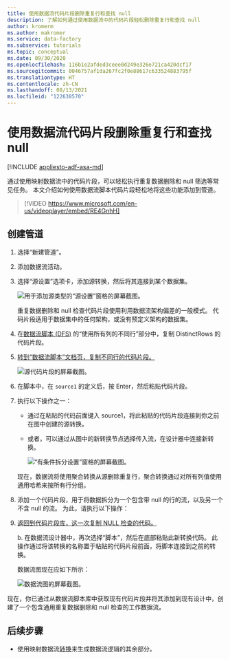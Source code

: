 ```yaml
---
title: 使用数据流代码片段删除重复行和查找 null
description: 了解如何通过使用数据流中的代码片段轻松删除重复行和查找 null
author: kromerm
ms.author: makromer
ms.service: data-factory
ms.subservice: tutorials
ms.topic: conceptual
ms.date: 09/30/2020
ms.openlocfilehash: 116b1e2afded3ceee0d249e326e721ca420dcf17
ms.sourcegitcommit: 0046757af1da267fc2f0e88617c633524883795f
ms.translationtype: HT
ms.contentlocale: zh-CN
ms.lasthandoff: 08/13/2021
ms.locfileid: "122638570"
---
```

# <a name="dedupe-rows-and-find-nulls-by-using-data-flow-snippets"></a>使用数据流代码片段删除重复行和查找 null

[!INCLUDE [appliesto-adf-asa-md](includes/appliesto-adf-asa-md.md)]

通过使用映射数据流中的代码片段，可以轻松执行重复数据删除和 null 筛选等常见任务。 本文介绍如何使用数据流脚本代码片段轻松地将这些功能添加到管道。
<br>
> [!VIDEO https://www.microsoft.com/en-us/videoplayer/embed/RE4GnhH]

## <a name="create-a-pipeline"></a>创建管道

1. 选择“新建管道”。

1. 添加数据流活动。

1. 选择“源设置”选项卡，添加源转换，然后将其连接到某个数据集。

    ![用于添加源类型的“源设置”窗格的屏幕截图。](media/data-flow/snippet-adf-2.png)

    重复数据删除和 null 检查代码片段使用利用数据流架构偏差的一般模式。 代码片段适用于数据集中的任何架构，或没有预定义架构的数据集。

1. 在[数据流脚本 (DFS)](./data-flow-script.md#distinct-row-using-all-columns) 的“使用所有列的不同行”部分中，复制 DistinctRows 的代码片段。

1. [转到“数据流脚本”文档页，复制不同行的代码片段。](./data-flow-script.md#distinct-row-using-all-columns)

    ![源代码片段的屏幕截图。](media/data-flow/snippet-adf-3.png)

1. 在脚本中，在 `source1` 的定义后，按 Enter，然后粘贴代码片段。

1. 执行以下操作之一：

   * 通过在粘贴的代码前面键入 source1，将此粘贴的代码片段连接到你之前在图中创建的源转换。

   * 或者，可以通过从图中的新转换节点选择传入流，在设计器中连接新转换。

     ![“有条件拆分设置”窗格的屏幕截图。](media/data-flow/snippet-adf-4.png)

   现在，数据流将使用聚合转换从源删除重复行，聚合转换通过对所有列值使用通用哈希来按所有行分组。
    
1. 添加一个代码片段，用于将数据拆分为一个包含带 null 的行的流，以及另一个不含 null 的流。 为此，请执行以下操作：

1. [返回到代码片段库，这一次复制 NULL 检查的代码。](./data-flow-script.md#check-for-nulls-in-all-columns)

   b. 在数据流设计器中，再次选择“脚本”，然后在底部粘贴此新转换代码。 此操作通过将该转换的名称置于粘贴的代码片段前面，将脚本连接到之前的转换。

   数据流图现在应如下所示：

    ![数据流图的屏幕截图。](media/data-flow/snippet-adf-1.png)

  现在，你已通过从数据流脚本库中获取现有代码片段并将其添加到现有设计中，创建了一个包含通用重复数据删除和 null 检查的工作数据流。

## <a name="next-steps"></a>后续步骤

* 使用映射数据流[转换](concepts-data-flow-overview.md)来生成数据流逻辑的其余部分。
